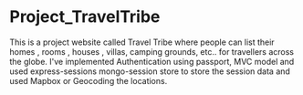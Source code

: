 # Project_TravelTribe
This is a project website called Travel Tribe where people can list their homes , rooms , houses , villas, camping grounds, etc..  for travellers across the globe. I've implemented  Authentication using passport, MVC  model and used express-sessions mongo-session store to store the session data and used Mapbox or Geocoding the locations.
